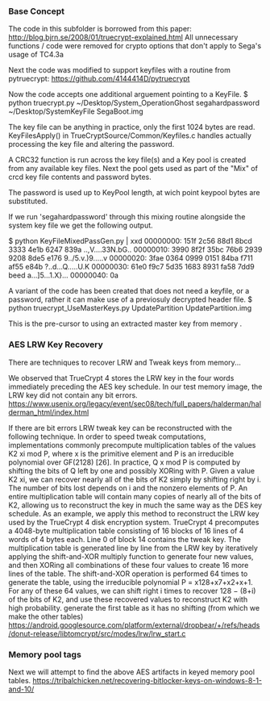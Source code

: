 ### Base Concept 

The code in this subfolder is borrowed from this paper: http://blog.bjrn.se/2008/01/truecrypt-explained.html
All unnecessary functions / code were removed for crypto options that don't apply to Sega's usage of TC4.3a

Next the code was modified to support keyfiles with a routine from pytruecrypt: https://github.com/4144414D/pytruecrypt

Now the code accepts one additional arguement pointing to a KeyFile. 
$ python truecrypt.py ~/Desktop/System_OperationGhost segahardpassword ~/Desktop/SystemKeyFile SegaBoot.img

The key file can be anything in practice, only the first 1024 bytes are read.  KeyFilesApply() in TrueCryptSource/Common/Keyfiles.c handles actually processing the key file and altering the password. 

A CRC32 function is run across the key file(s) and a Key pool is created from any available key files. Next the pool gets used as part of the "Mix" of crcd key file contents and password bytes.  

The password is used up to KeyPool length, at wich point keypool bytes are substituted. 

If we run 'segahardpassword' through this mixing routine alongside the system key file we get the following output. 

$ python KeyFileMixedPassGen.py | xxd 
00000000: 151f 2c56 88d1 8bcd 3333 4e1b 6247 839a  ..,V....33N.bG..
00000010: 3990 8f2f 35bc 76b6 2939 9208 8de5 e176  9../5.v.)9.....v
00000020: 3fae 0364 0999 0151 84ba f711 af55 e84b  ?..d...Q.....U.K
00000030: 61e0 f9c7 5d35 1683 8931 fa58 7dd9 beed  a...]5...1.X}...
00000040: 0a

A variant of the code has been created that does not need a keyfile, or a password, rather it can make use of a previosuly decrypted header file. 
$ python truecrypt_UseMasterKeys.py UpdatePartition UpdatePartition.img

This is the pre-cursor to using an extracted master key from memory . 


### AES LRW Key Recovery

There are techniques to recover LRW and Tweak keys from memory... 

We observed that TrueCrypt 4 stores the LRW key in the four words immediately preceding the AES key schedule. In our test memory image, the LRW key did not contain any bit errors. 
https://www.usenix.org/legacy/event/sec08/tech/full_papers/halderman/halderman_html/index.html

If there are bit errors LRW tweak key can be reconstructed with the following technique. 
In order to speed tweak computations, implementations commonly precompute multiplication tables of the values K2 xi mod P, where x is the primitive element and P is an irreducible polynomial over GF(2128) [26]. In practice, Q x mod P is computed by shifting the bits of Q left by one and possibly XORing with P.
Given a value K2 xi, we can recover nearly all of the bits of K2 simply by shifting right by i. The number of bits lost depends on i and the nonzero elements of P. An entire multiplication table will contain many copies of nearly all of the bits of K2, allowing us to reconstruct the key in much the same way as the DES key schedule.
As an example, we apply this method to reconstruct the LRW key used by the TrueCrypt 4 disk encryption system. TrueCrypt 4 precomputes a 4048-byte multiplication table consisting of 16 blocks of 16 lines of 4 words of 4 bytes each. Line 0 of block 14 contains the tweak key.
The multiplication table is generated line by line from the LRW key by iteratively applying the shift-and-XOR multiply function to generate four new values, and then XORing all combinations of these four values to create 16 more lines of the table. The shift-and-XOR operation is performed 64 times to generate the table, using the irreducible polynomial P = x128+x7+x2+x+1. For any of these 64 values, we can shift right i times to recover 128 − (8+i) of the bits of K2, and use these recovered values to reconstruct K2 with high probability.
generate the first table as it has no shifting (from which we make the other tables)
https://android.googlesource.com/platform/external/dropbear/+/refs/heads/donut-release/libtomcrypt/src/modes/lrw/lrw_start.c

### Memory pool tags

Next we will attempt to find the above AES artifacts in keyed memory pool tables. 
https://tribalchicken.net/recovering-bitlocker-keys-on-windows-8-1-and-10/


